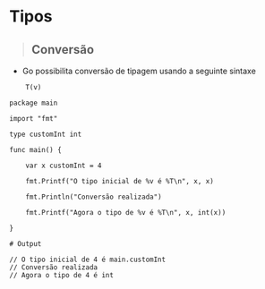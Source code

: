# Tipos

> ## Conversão

- Go possibilita conversão de tipagem usando a seguinte sintaxe 

```code
    T(v)
```


```code 
package main

import "fmt"

type customInt int

func main() {

	var x customInt = 4

	fmt.Printf("O tipo inicial de %v é %T\n", x, x)

	fmt.Println("Conversão realizada")

	fmt.Printf("Agora o tipo de %v é %T\n", x, int(x))

}

# Output

// O tipo inicial de 4 é main.customInt
// Conversão realizada
// Agora o tipo de 4 é int

```


